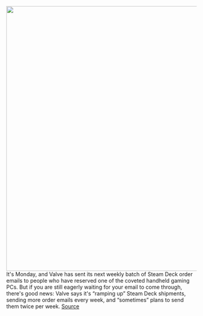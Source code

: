 <img src='https://cdn.vox-cdn.com/thumbor/iiE6dCfMdOkKbjlDIFWIqBvdpwU=/0x0:2040x1360/1200x800/filters:focal(857x517:1183x843)/cdn.vox-cdn.com/uploads/chorus_image/image/70709187/vpavic_220210_5030_0090.0.jpg' width='700px' /><br/>
It's Monday, and Valve has sent its next weekly batch of Steam Deck order emails to people who have reserved one of the coveted handheld gaming PCs. But if you are still eagerly waiting for your email to come through, there's good news: Valve says it's “ramping up” Steam Deck shipments, sending more order emails every week, and “sometimes” plans to send them twice per week.
<a href='https://www.theverge.com/2022/4/4/23010130/valve-steam-deck-shipments-order-emails'> Source <a/>
